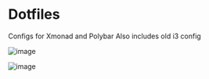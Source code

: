 # Dotfiles
Configs for Xmonad and Polybar
Also includes old i3 config

![image](https://user-images.githubusercontent.com/64269332/172006314-661c330f-91d4-466c-ab56-5f7407e52bbe.png)

![image](https://user-images.githubusercontent.com/64269332/172004385-48f7b0db-9592-47a9-945e-1d4f594cc6b5.png)

